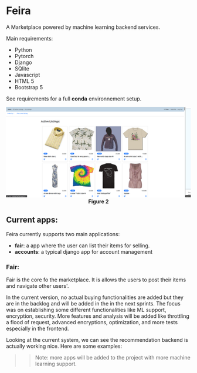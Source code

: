 # Feira

A Marketplace powered by machine learning backend services.

Main requirements:
- Python 
- Pytorch
- Django
- SQlite
- Javascript
- HTML 5
- Bootstrap 5

See requirements for a full **conda** environnement setup.


<p align="center">
  <img src="images/main.png">
  <br><b> Figure 2 </b>
</p>

## Current apps:
Feira currently supports two main applications:
 - **fair**: a app where the user can list their items for selling. 
 - **accounts**: a typical django app for account management

### Fair:
 Fair is the core fo the marketplace. It is allows the users to post their items and navigate other users'. 
 
 In the current version, no actual buying functionalities are added but they are in the backlog and will be added in the in the next sprints. The focus was on establishing some different functionalities like ML support, encryption, security. More features and analysis will be added like throttling a flood of request, advanced encryptions, optimization, and more tests especially in the frontend.

 Looking at the current system, we can see the recommendation backend is actually working nice. Here are some examples:

   >> Note: more apps will be added to the project with more machine learning support.